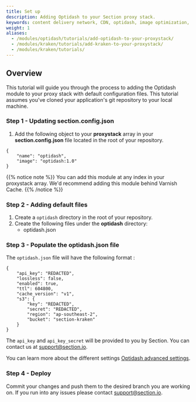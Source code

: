 ```yaml
---
title: Set up
description: Adding Optidash to your Section proxy stack.
keywords: content delivery network, CDN, optidash, image optimization, reverse proxies, proxy, proxy template
weight: 1
aliases:
  - /modules/optidash/tutorials/add-optidash-to-your-proxystack/
  - /modules/kraken/tutorials/add-kraken-to-your-proxystack/
  - /modules/kraken/tutorials/
---
```


## Overview

This tutorial will guide you through the process to adding the Optidash module to your proxy stack with default configuration files. This tutorial assumes you've cloned your application's git repository to your local machine.

### Step 1 - Updating section.config.json

1. Add the following object to your **proxystack** array in your **section.config.json** file located in the root of your repository.

```
{
    "name": "optidash",
    "image": "optidash:1.0"
}
```

{{% notice note %}}
You can add this module at any index in your proxystack array. We'd recommend adding this module behind Varnish Cache.
{{% /notice %}}

### Step 2 - Adding default files

1. Create a `optidash` directory in the root of your repository.
1. Create the following files under the **optidash** directory:
    * optidash.json

### Step 3 - Populate the optidash.json file

The `optidash.json` file will have the following format :

```
{
    "api_key": "REDACTED",
    "lossless": false,
    "enabled": true,
    "ttl": 604800,
    "cache_version": "v1",
    "s3": {
        "key": "REDACTED",
        "secret": "REDACTED",
        "region": "ap-southeast-2",
        "bucket": "section-kraken"
    }
}
```

The `api_key` and `api_key_secret` will be provided to you by Section. You can contact us at support@section.io.

You can learn more about the different settings [Optidash advanced settings](/docs/modules/optidash/how-tos/optidash-advanced-config/).

### Step 4 - Deploy

Commit your changes and push them to the desired branch you are working on. If you run into any issues please contact support@section.io.